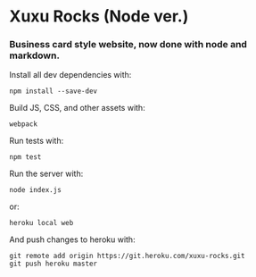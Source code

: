 Xuxu Rocks (Node ver.)
======================

### Business card style website, now done with node and markdown.

Install all dev dependencies with:

    npm install --save-dev

Build JS, CSS, and other assets with:

	webpack

Run tests with:

    npm test

Run the server with:

    node index.js

or:

	heroku local web

And push changes to heroku with:
	
	git remote add origin https://git.heroku.com/xuxu-rocks.git
	git push heroku master